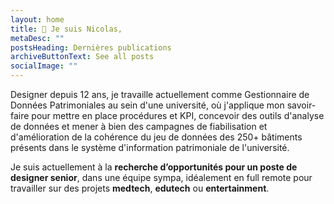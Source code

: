 ```yaml
---
layout: home
title: 👋 Je suis Nicolas,
metaDesc: ""
postsHeading: Dernières publications
archiveButtonText: See all posts
socialImage: ""
---
```

Designer depuis 12 ans, je travaille actuellement comme Gestionnaire de Données Patrimoniales au sein d'une université, où j'applique mon savoir-faire pour mettre en place procédures et KPI, concevoir des outils d'analyse de données et mener à bien des campagnes de fiabilisation et d'amélioration de la cohérence du jeu de données des 250+ bâtiments présents dans le système d'information patrimoniale de l'université.

Je suis actuellement à la **recherche d’opportunités pour un poste de designer senior**, dans une équipe sympa, idéalement en full remote pour travailler sur des projets **medtech**, **edutech** ou **entertainment**.